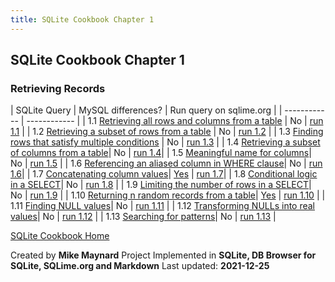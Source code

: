 ```yaml
---
title: SQLite Cookbook Chapter 1
---
```

## SQLite Cookbook Chapter 1

### Retrieving Records

| SQLite Query        | MySQL differences? | Run query on sqlime.org |
| ------------ | ------------ |
| 1.1 [Retrieving all rows and columns from a table](https://github.com/bibliodatos/SQLite_Cookbook/blob/main/chapter_1/1.1.sql) | No | [run 1.1](https://sqlime.org/#gist:a53cfd46f105b175b1d961143bf6cbda)  |
| 1.2 [Retrieving a subset of rows from a table](https://github.com/bibliodatos/SQLite_Cookbook/blob/main/chapter_1/1.2.sql) | No | [run 1.2](https://sqlime.org/#gist:d344692b88d142c9149a4123fa6d141c) |
| 1.3 [Finding rows that satisfy multiple conditions](https://github.com/bibliodatos/SQLite_Cookbook/blob/main/chapter_1/1.3.sql) | No | [run 1.3](https://sqlime.org/#gist:6f6dd2ea07506c2ac2ca4bb9d67579e3) |
| 1.4 [Retrieving a subset of columns from a table](https://github.com/bibliodatos/SQLite_Cookbook/blob/main/chapter_1/1.4.sql)| No | [run 1.4](https://sqlime.org/#gist:7bfea25a4a440b81accc0c31c6ad3477)|
| 1.5 [Meaningful name for columns](https://github.com/bibliodatos/SQLite_Cookbook/blob/main/chapter_1/1.5.sql)| No | [run 1.5](https://sqlime.org/#gist:20475a49dc1ac86963aaaf2e4be5748e) |
| 1.6 [Referencing an aliased column in WHERE clause](https://github.com/bibliodatos/SQLite_Cookbook/blob/main/chapter_1/1.6.sql)| No | [run 1.6](https://sqlime.org/#gist:eea122f8c730f7a3c2d5dd33eb91eeee)|
| 1.7 [Concatenating column values](https://github.com/bibliodatos/SQLite_Cookbook/blob/main/chapter_1/1.7.sql)| [Yes](concat.html) | [run 1.7](https://sqlime.org/#gist:31cdfd2f1ec3da5f51d0e662aa26a663)|
| 1.8 [Conditional logic in a SELECT](https://github.com/bibliodatos/SQLite_Cookbook/blob/main/chapter_1/1.8.sql)| No | [run 1.8](https://sqlime.org/#gist:e3f01707e6986347dbd10dd576cb152d) |
| 1.9 [Limiting the number of rows in a SELECT](https://github.com/bibliodatos/SQLite_Cookbook/blob/main/chapter_1/1.9.sql)| No | [run 1.9](https://sqlime.org/#gist:36e7a8214b27444104ce993884b35e89) |
| 1.10 [Returning n random records from a table](https://github.com/bibliodatos/SQLite_Cookbook/blob/main/chapter_1/1.10.sql)| [Yes](random.html) | [run 1.10](https://sqlime.org/#gist:44872d1625d788fcebb804141728d043) |
| 1.11 [Finding NULL values](https://github.com/bibliodatos/SQLite_Cookbook/blob/main/chapter_1/1.11.sql)| No | [run 1.11](https://sqlime.org/#gist:b22e1b67e22f6415f7b6ec1c2572faa4) |
| 1.12 [Transforming NULLs into real values](https://github.com/bibliodatos/SQLite_Cookbook/blob/main/chapter_1/1.12.sql)| No | [run 1.12](https://sqlime.org/#gist:dc0aaa95ee1fd78d1d7a88a1c031cc91) |
| 1.13 [Searching for patterns](https://github.com/bibliodatos/SQLite_Cookbook/blob/main/chapter_1/1.13.sql)| No | [run 1.13](https://sqlime.org/#gist:bfc29fc99d00b2f19e6cb1fe1ea5308c) |

[SQLite Cookbook Home](./index.html)

Created by **Mike Maynard**
Project Implemented in **SQLite, DB Browser for SQLite, SQLime.org and Markdown**
Last updated: **2021-12-25**
